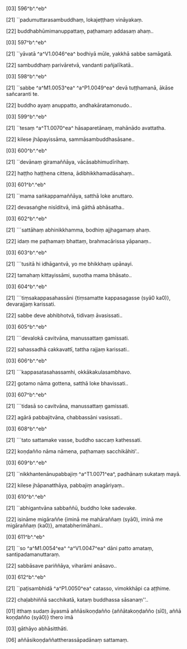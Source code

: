 [03] 596^b^.^eb^

[21] ``padumuttarasambuddhaṃ, lokajeṭṭhaṃ vināyakaṃ.

[22] buddhabhūmimanuppattaṃ, paṭhamaṃ addasaṃ ahaṃ..

[03] 597^b^.^eb^

[21] ``yāvatā ^a^V1.0046^ea^ bodhiyā mūle, yakkhā sabbe samāgatā.

[22] sambuddhaṃ parivāretvā, vandanti pañjalīkatā..

[03] 598^b^.^eb^

[21] ``sabbe ^a^M1.0053^ea^ ^a^P1.0049^ea^ devā tuṭṭhamanā, ākāse  sañcaranti te.

[22] buddho ayaṃ anuppatto, andhakāratamonudo..

[03] 599^b^.^eb^

[21] ``tesaṃ ^a^T1.0070^ea^ hāsaparetānaṃ, mahānādo avattatha.

[22] kilese jhāpayissāma, sammāsambuddhasāsane..

[03] 600^b^.^eb^

[21] ``devānaṃ giramaññāya, vācāsabhimudīrihaṃ.

[22] haṭṭho haṭṭhena cittena, ādibhikkhamadāsahaṃ..

[03] 601^b^.^eb^

[21] ``mama saṅkappamaññāya, satthā loke anuttaro.

[22] devasaṅghe nisīditvā, imā gāthā abhāsatha..

[03] 602^b^.^eb^

[21] ```sattāhaṃ abhinikkhamma, bodhiṃ ajjhagamaṃ ahaṃ.

[22] idaṃ me paṭhamaṃ bhattaṃ, brahmacārissa yāpanaṃ..

[03] 603^b^.^eb^

[21] ```tusitā hi idhāgantvā, yo me bhikkhaṃ upānayi.

[22] tamahaṃ kittayissāmi, suṇotha mama bhāsato..

[03] 604^b^.^eb^

[21] ```tiṃsakappasahassāni {tiṃsamatte kappasagasse (syā0 ka0)},   devarajjaṃ karissati.

[22] sabbe deve abhibhotvā, tidivaṃ āvasissati..

[03] 605^b^.^eb^

[21] ```devalokā cavitvāna, manussattaṃ gamissati.

[22] sahassadhā cakkavattī, tattha rajjaṃ karissati..

[03] 606^b^.^eb^

[21] ```kappasatasahassamhi, okkākakulasambhavo.

[22] gotamo nāma gottena, satthā loke bhavissati..

[03] 607^b^.^eb^

[21] ```tidasā so cavitvāna, manussattaṃ gamissati.

[22] agārā pabbajitvāna, chabbassāni vasissati..

[03] 608^b^.^eb^

[21] ```tato sattamake vasse, buddho saccaṃ kathessati.

[22] koṇḍañño nāma nāmena, paṭhamaṃ sacchikāhiti'..

[03] 609^b^.^eb^

[21] ``nikkhantenānupabbajiṃ ^a^T1.0071^ea^, padhānaṃ sukataṃ mayā.

[22] kilese jhāpanatthāya, pabbajiṃ anagāriyaṃ..

[03] 610^b^.^eb^

[21] ``abhigantvāna sabbaññū, buddho loke sadevake.

[22] isināme migāraññe {iminā me mahāraññaṃ (syā0), iminā   me migāraññaṃ (ka0)}, amatabherimāhani..

[03] 611^b^.^eb^

[21] ``so ^a^M1.0054^ea^ ^a^V1.0047^ea^ dāni patto amataṃ, santipadamanuttaraṃ.

[22] sabbāsave pariññāya, viharāmi anāsavo..

[03] 612^b^.^eb^

[21] ``paṭisambhidā ^a^P1.0050^ea^ catasso,  vimokkhāpi ca aṭṭhime.

[22] chaḷabhiññā sacchikatā, kataṃ buddhassa sāsanaṃ''..

[01] itthaṃ sudaṃ āyasmā aññāsikoṇḍañño {aññātakoṇḍañño (sī0),   aññā koṇḍañño (syā0)} thero imā

[03] gāthāyo abhāsitthāti.

[06] aññāsikoṇḍaññattherassāpadānaṃ sattamaṃ.